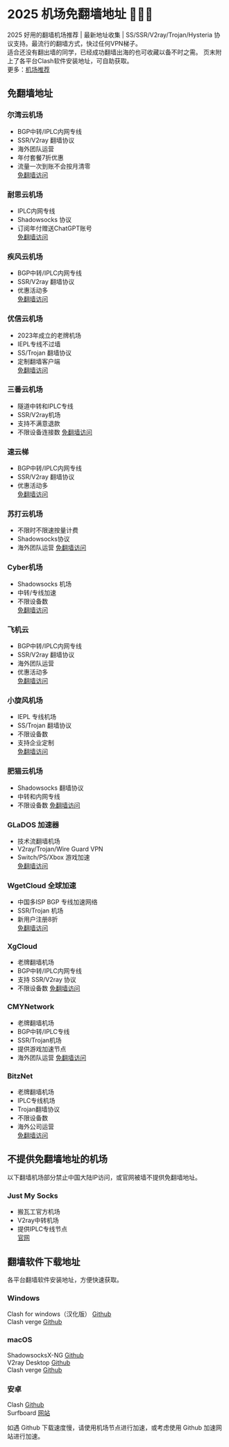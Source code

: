 # 2025 机场免翻墙地址 🚀🚀🚀
2025 好用的翻墙机场推荐 | 最新地址收集 |  SS/SSR/V2ray/Trojan/Hysteria 协议支持。最流行的翻墙方式，快过任何VPN梯子。  
适合还没有翻出墙的同学，已经成功翻墙出海的也可收藏以备不时之需。
页末附上了各平台Clash软件安装地址，可自助获取。  
  更多：[机场推荐](https://2027vpn.net)

## 免翻墙地址

### 尔湾云机场
  * BGP中转/IPLC内网专线
  * SSR/V2ray 翻墙协议
  * 海外团队运营
  * 年付套餐7折优惠
  * 流量一次到账不会按月清零  
  [免翻墙访问](https://go.1vpn.cc/ewan)

### 耐思云机场
  * IPLC内网专线
  * Shadowsocks 协议
  * 订阅年付赠送ChatGPT账号    
  [免翻墙访问](https://go.1vpn.cc/nisi)

### 疾风云机场
  * BGP中转/IPLC内网专线
  * SSR/V2ray 翻墙协议
  * 优惠活动多  
  [免翻墙访问](https://go.1vpn.cc/jife)

### 优信云机场
  * 2023年成立的老牌机场
  * IEPL专线不过墙
  * SS/Trojan 翻墙协议
  * 定制翻墙客户端  
  [免翻墙访问](https://go.1vpn.cc/uxin)

### 三番云机场
  * 隧道中转和IPLC专线
  * SSR/V2ray机场
  * 支持不满意退款
  * 不限设备连接数
    [免翻墙访问](https://go.1vpn.cc/3fan)

### 速云梯
  * BGP中转/IPLC内网专线
  * SSR/V2ray 翻墙协议
  * 优惠活动多  
  [免翻墙访问](https://go.1vpn.cc/suyu)

### 苏打云机场
  * 不限时不限速按量计费
  * Shadowsocks协议
  * 海外团队运营
  [免翻墙访问](https://go.1vpn.cc/soda)

### Cyber机场
  * Shadowsocks 机场
  * 中转/专线加速
  * 不限设备数  
  [免翻墙访问](https://go.1vpn.cc/cybg)

### 飞机云
  * BGP中转/IPLC内网专线
  * SSR/V2ray 翻墙协议
  * 海外团队运营
  * 优惠活动多  
  [免翻墙访问](https://go.1vpn.cc/feji)

### 小旋风机场
  * IEPL 专线机场
  * SS/Trojan 翻墙协议
  * 不限设备数
  * 支持企业定制  
[免翻墙访问](https://go.1vpn.cc/xxfeng)

### 肥猫云机场
  * Shadowsocks 翻墙协议
  * 中转和内网专线
  * 不限设备数
    [免翻墙访问](https://go.51tz.cc/fatcat)

### GLaDOS 加速器
 * 技术流翻墙机场
 * V2ray/Trojan/Wire Guard VPN
 * Switch/PS/Xbox 游戏加速  
 [免翻墙访问](https://cn.51tz.cc/glados)

### WgetCloud 全球加速
 * 中国多ISP BGP 专线加速网络
 * SSR/Trojan 机场
 * 新用户注册8折    
  [免翻墙访问](https://cn.51tz.cc/wgetcloud)

### XgCloud
  * 老牌翻墙机场
  * BGP中转/IPLC内网专线
  * 支持 SSR/V2ray 协议
  * 不限设备数
  [免翻墙访问](https://cn.51tz.cc/xgcloud)

### CMYNetwork
 * 老牌翻墙机场
 * BGP中转/IPLC专线
 * SSR/Trojan机场
 * 提供游戏加速节点
 * 海外团队运营
  [免翻墙访问](https://cn.51tz.cc/cmynet)

### BitzNet
* 老牌翻墙机场
* IPLC专线机场
* Trojan翻墙协议
* 不限设备数
* 海外公司运营  
[免翻墙访问](https://cn.51tz.cc/bitznet)

## 不提供免翻墙地址的机场
以下翻墙机场部分禁止中国大陆IP访问，或官网被墙不提供免翻墙地址。

### Just My Socks
* 搬瓦工官方机场
* V2ray中转机场
* 提供IPLC专线节点   
 [官网](https://cn.51tz.cc/just)

## 翻墙软件下载地址
各平台翻墙软件安装地址，方便快速获取。  
### Windows
 Clash for windows（汉化版） [Github](https://github.com/ender-zhao/Clash-for-Windows_Chinese/releases)  
 Clash verge [Github](https://github.com/zzzgydi/clash-verge)  
### macOS
 ShadowsocksX-NG [Github](https://github.com/shadowsocks/ShadowsocksX-NG/releases)  
 V2ray Desktop [Github](https://github.com/Dr-Incognito/V2Ray-Desktop/releases)  
 Clash verge [Github](https://github.com/zzzgydi/clash-verge)  
### 安卓
 Clash [Github](https://github.com/ccg2018/ClashA/releases)  
 Surfboard [网站](https://manual.getsurfboard.com/)


如遇 Github 下载速度慢，请使用机场节点进行加速，或考虑使用 Github 加速网站进行加速。
